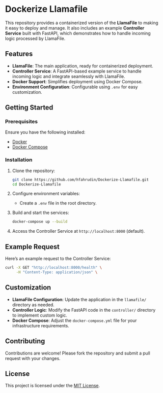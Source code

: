 # Dockerize Llamafile

This repository provides a containerized version of the **LlamaFile** to making it easy to deploy and manage. It also includes an example **Controller Service** built with FastAPI, which demonstrates how to handle incoming logic processed by LlamaFile.

## Features

- **LlamaFile**: The main application, ready for containerized deployment.
- **Controller Service**: A FastAPI-based example service to handle incoming logic and integrate seamlessly with LlamaFile.
- **Docker Support**: Simplifies deployment using Docker Compose.
- **Environment Configuration**: Configurable using `.env` for easy customization.

## Getting Started

### Prerequisites

Ensure you have the following installed:

- [Docker](https://www.docker.com/get-started)
- [Docker Compose](https://docs.docker.com/compose/install/)

### Installation

1. Clone the repository:

   ```bash
   git clone https://github.com/hfahrudin/Dockerize-Llamafile.git
   cd Dockerize-Llamafile
   ```

2. Configure environment variables:

   - Create a `.env` file in the root directory.

3. Build and start the services:

   ```bash
   docker-compose up --build
   ```

4. Access the Controller Service at `http://localhost:8000` (default).

## Example Request 

Here’s an example request to the Controller Service:

```bash
curl -X GET "http://localhost:8000/health" \
     -H "Content-Type: application/json" \
```

## Customization

- **LlamaFile Configuration**: Update the application in the `llamafile/` directory as needed.
- **Controller Logic**: Modify the FastAPI code in the `controller/` directory to implement custom logic.
- **Docker Compose**: Adjust the `docker-compose.yml` file for your infrastructure requirements.

## Contributing

Contributions are welcome! Please fork the repository and submit a pull request with your changes.

## License

This project is licensed under the [MIT License](https://github.com/hfahrudin/Dockerize-Llamafile/blob/main/LICENSE).


